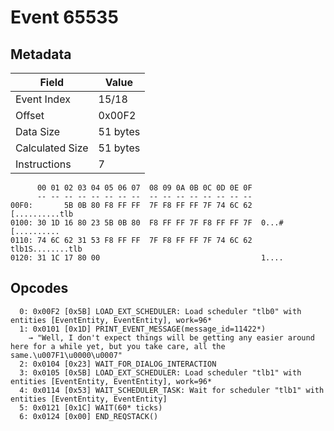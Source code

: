 # Event 65535

## Metadata

| Field           | Value    |
|-----------------|----------|
| Event Index     | 15/18    |
| Offset          | 0x00F2   |
| Data Size       | 51 bytes |
| Calculated Size | 51 bytes |
| Instructions    | 7        |

```
      00 01 02 03 04 05 06 07  08 09 0A 0B 0C 0D 0E 0F
      -- -- -- -- -- -- -- --  -- -- -- -- -- -- -- --
00F0:       5B 0B 80 F8 FF FF  7F F8 FF FF 7F 74 6C 62    [..........tlb
0100: 30 1D 16 80 23 5B 0B 80  F8 FF FF 7F F8 FF FF 7F  0...#[..........
0110: 74 6C 62 31 53 F8 FF FF  7F F8 FF FF 7F 74 6C 62  tlb1S........tlb
0120: 31 1C 17 80 00                                    1....           
```

## Opcodes

```
  0: 0x00F2 [0x5B] LOAD_EXT_SCHEDULER: Load scheduler "tlb0" with entities [EventEntity, EventEntity], work=96*
  1: 0x0101 [0x1D] PRINT_EVENT_MESSAGE(message_id=11422*)
    → "Well, I don't expect things will be getting any easier around here for a while yet, but you take care, all the same.\u007F1\u0000\u0007"
  2: 0x0104 [0x23] WAIT_FOR_DIALOG_INTERACTION
  3: 0x0105 [0x5B] LOAD_EXT_SCHEDULER: Load scheduler "tlb1" with entities [EventEntity, EventEntity], work=96*
  4: 0x0114 [0x53] WAIT_SCHEDULER_TASK: Wait for scheduler "tlb1" with entities [EventEntity, EventEntity]
  5: 0x0121 [0x1C] WAIT(60* ticks)
  6: 0x0124 [0x00] END_REQSTACK()
```
